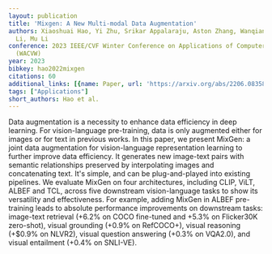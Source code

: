 ```yaml
---
layout: publication
title: 'Mixgen: A New Multi-modal Data Augmentation'
authors: Xiaoshuai Hao, Yi Zhu, Srikar Appalaraju, Aston Zhang, Wanqian Zhang, Bo
  Li, Mu Li
conference: 2023 IEEE/CVF Winter Conference on Applications of Computer Vision Workshops
  (WACVW)
year: 2023
bibkey: hao2022mixgen
citations: 60
additional_links: [{name: Paper, url: 'https://arxiv.org/abs/2206.08358'}]
tags: ["Applications"]
short_authors: Hao et al.
---
```

Data augmentation is a necessity to enhance data efficiency in deep learning.
For vision-language pre-training, data is only augmented either for images or
for text in previous works. In this paper, we present MixGen: a joint data
augmentation for vision-language representation learning to further improve
data efficiency. It generates new image-text pairs with semantic relationships
preserved by interpolating images and concatenating text. It's simple, and can
be plug-and-played into existing pipelines. We evaluate MixGen on four
architectures, including CLIP, ViLT, ALBEF and TCL, across five downstream
vision-language tasks to show its versatility and effectiveness. For example,
adding MixGen in ALBEF pre-training leads to absolute performance improvements
on downstream tasks: image-text retrieval (+6.2% on COCO fine-tuned and +5.3%
on Flicker30K zero-shot), visual grounding (+0.9% on RefCOCO+), visual
reasoning (+$0.9% on NLVR2), visual question answering (+0.3% on VQA2.0), and
visual entailment (+0.4% on SNLI-VE).
